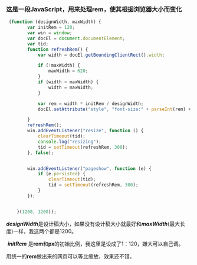 ### 这是一段JavaScript，用来处理rem，使其根据浏览器大小而变化

~~~~~javascript
 (function (designWidth, maxWidth) {
        var initRem = 120;
        var win = window;
        var docEl = document.documentElement;
        var tid;
        function refreshRem() {
            var width = docEl.getBoundingClientRect().width;

            if (!maxWidth) {
                maxWidth = 620;
            }
            if (width > maxWidth) {
                width = maxWidth;
            }

            var rem = width * initRem / designWidth;
            docEl.setAttribute("style", "font-size:" + parseInt(rem) + "px");

        }
        refreshRem();
        win.addEventListener("resize", function () {
			clearTimeout(tid);
			console.log("resizing");
            tid = setTimeout(refreshRem, 300);
        }, false);


        win.addEventListener("pageshow", function (e) {
            if (e.persisted) {
                clearTimeout(tid);
                tid = setTimeout(refreshRem, 300);
            }
        });


    }(1200, 1200));
~~~~~

​	***designWidth***是设计稿大小，如果没有设计稿大小就最好和***maxWidth***(最大长度)一样，我这两个都是1200。

​	***initRem*** 是**rem**和**px**的初始比例，我这里是设成了1：120，嫌大可以自己调。

​	用统一的**rem**做出来的网页可以等比缩放，效果还不错。